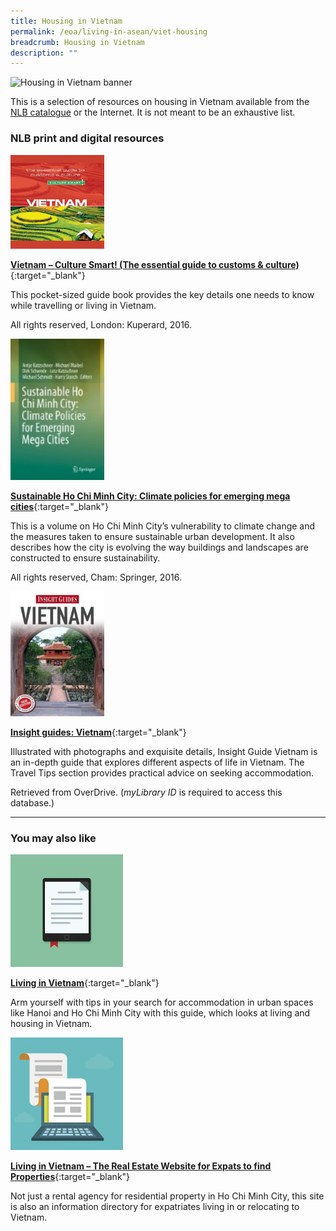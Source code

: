 ```yaml
---
title: Housing in Vietnam
permalink: /eoa/living-in-asean/viet-housing
breadcrumb: Housing in Vietnam
description: ""
---
```




<img src="/images/asean-living/ASEAN-Vietnam-Housing.jpg" alt="Housing in Vietnam banner" style="width:800px;" />

This is a selection of resources on housing in Vietnam available from the [NLB catalogue](http://catalogue.nlb.gov.sg/) or the Internet.  It is not meant to be an exhaustive list.

### **NLB print and digital resources**

<img src="/images/book-covers/Vietnam-Culture-Smart.png" style="width:150px;" />

[**Vietnam – Culture Smart! (The essential guide to customs & culture)**](http://eservice.nlb.gov.sg/item_holding.aspx?bid=202393374){:target="_blank"}

This pocket-sized guide book provides the key details one needs to know while travelling or living in Vietnam.

All rights reserved, London: Kuperard, 2016.

<img src="/images/book-covers/Sustainable-Ho-Chi-Minh-City-Climate-policies-for-emerging-mega-cities.jpg" style="width:150px;" />

[**Sustainable Ho Chi Minh City: Climate policies for emerging mega cities**](http://eservice.nlb.gov.sg/item_holding.aspx?bid=202514754){:target="_blank"}

This is a volume on Ho Chi Minh City’s vulnerability to climate change and the measures taken to ensure sustainable urban development. It also describes how the city is evolving the way buildings and landscapes are constructed to ensure sustainability.

All rights reserved, Cham: Springer, 2016.

<img src="/images/book-covers/Insight-guides-Vietnam.jpg" style="width:150px;" />

[**Insight guides: Vietnam**](https://nlb.overdrive.com/media/1274342){:target="_blank"}

Illustrated with photographs and exquisite details, Insight Guide Vietnam is an in-depth guide that explores different aspects of life in Vietnam. The Travel Tips section provides practical advice on seeking accommodation.

Retrieved from OverDrive. (*myLibrary ID* is required to access this database.)

---
### **You may also like**

<img src="/images/resources/Article 2.jpg" style="width:180px;" />

[**Living in Vietnam**](https://www.internations.org/vietnam-expats/guide/living-in-vietnam-15470){:target="_blank"}

Arm yourself with tips in your search for accommodation in urban spaces like Hanoi and Ho Chi Minh City with this guide, which looks at living and housing in Vietnam.

<img src="/images/resources/Article 1.jpg" style="width:180px;" />

[**Living in Vietnam – The Real Estate Website for Expats to find Properties**](http://www.livinginvietnam.com/){:target="_blank"}

Not just a rental agency for residential property in Ho Chi Minh City, this site is also an information directory for expatriates living in or relocating to Vietnam.